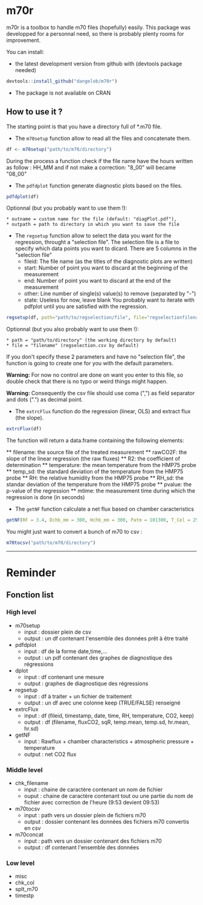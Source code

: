 m70r
====

m70r is a toolbox to handle m70 files (hopefully) easily.
This package was developped for a personnal need, so there is probably plenty rooms for improvement.

You can install: 

* the latest development version from github with (devtools package needed) 

```r
devtools::install_github("dangelob/m70r")
```
* The package is not available on CRAN

## How to use it ? 

The starting point is that you have a directory full of *.m70 file.

* The `m70setup` function allow to read all the files and concatenate them. 
```r
df <- m70setup("path/to/m70/directory")
```
During the process a function check if the file name have the hours written as follow : HH_MM and if not make a correction:
"8_00" will became "08_00"


* The `pdfdplot` function generate diagnostic plots based on the files. 
```r
pdfdplot(df)
```
Optionnal (but you probably want to use them !):

    * outname = custom name for the file (default: "diagPlot.pdf"), 
    * outpath = path to directory in which you want to save the file
    
* The `regsetup` function allow to select the data you want for the regression, throught a "selection file". The selection file is a file to specify which data points you want to dicard. There are 5 columns in the "selection file"
    * fileid: The file name (as the titles of the diagnostic plots are written)
    * start: Number of point you want to discard at the beginning of the measurement
    * end: Number of point you want to discard at the end of the measurement
    * other: Line number of single(s) value(s) to remove (separated by "-")
    * state: Useless for now, leave blank
You probably want to iterate with pdfplot until you are satisfied with the regression.

```r
regsetup(df, path="path/to/regselection/file", file="regselectionfilename")
```

Optionnal (but you also probably want to use them !):

    * path = "path/to/directory" (the working directory by default)
    * file = "filename" (regselection.csv by default)
If you don't specify these 2 parameters and have no "selection file", the function is going to create one for you with the default parameters.  

__Warning:__ For now no control are done on want you enter to this file, so double check that there is no typo or weird things might happen.

__Warning:__ Consequently the csv file should use coma (",") as field separator and dots (".") as decimal point.
* The `extrcFlux` function do the regression (linear, OLS) and extract flux (the slope).
```r
extrcFlux(df)
```
The function will return a data.frame containing the following elements:

** filename: the source file of the treated measurement
** rawCO2F: the slope of the linear regression (the raw fluxes)
** R2: the coefficient of determination
** temperature: the mean temperature from the HMP75 probe
** temp_sd: the standard deviation of the temperature from the HMP75 probe
** RH: the relative humidity from the HMP75 probe
** RH_sd: the standar deviation of the temperature from the HMP75 probe
** pvalue: the p-value of the regression
** mtime: the measurement time during which the regression is done (in seconds)

* The `getNF` function calculate a net flux based on chamber caracteristics
```r
getNF(RF = 3.4, Dchb_mm = 300, Hchb_mm = 300, Patm = 101300, T_Cel = 25)
```

You might just want to convert a bunch of m70 to csv : 
```r
m70tocsv("path/to/m70/directory")
```

***

# Reminder

## Fonction list

### High level
* m70setup
    * input : dossier plein de csv
    * output : un df contenant l'ensemble des données prêt à être traité
* pdfdplot
    * input : df de la forme date,time,…
    * output : un pdf contenant des graphes de diagnostique des régressions
* dplot
    * input : df contenant une mesure
    * output : graphes de diagnostique des régressions
* regsetup
    * input : df à traiter + un fichier de traitement
    * output : un df avec une colonne keep (TRUE/FALSE) renseigné
* extrcFlux
    * input : df (fileid, timestamp, date, time, RH, temperature, CO2, keep)
    * output : df (filename, fluxCO2, sqR, temp.mean, temp.sd, hr.mean, hr.sd)
* getNF
    * input : Rawflux + chamber characteristics + atmospheric pressure + temperature
    * output : net CO2 flux

### Middle level
* chk_filename
    * input : chaine de caractère contenant un nom de fichier
    * ouput : chaine de caractère contenant tout ou une partie du nom de fichier avec correction de l'heure (9:53 devient 09:53)
* m70tocsv
    * input : path vers un dossier plein de fichiers m70
    * output : dossier contenant les données des fichiers m70 convertis en csv
* m70concat
    * input : path vers un dossier contenant des fichiers m70
    * output : df contenant l'ensemble des données

### Low level
* misc  
* chk_col
* splt_m70
* timestp
